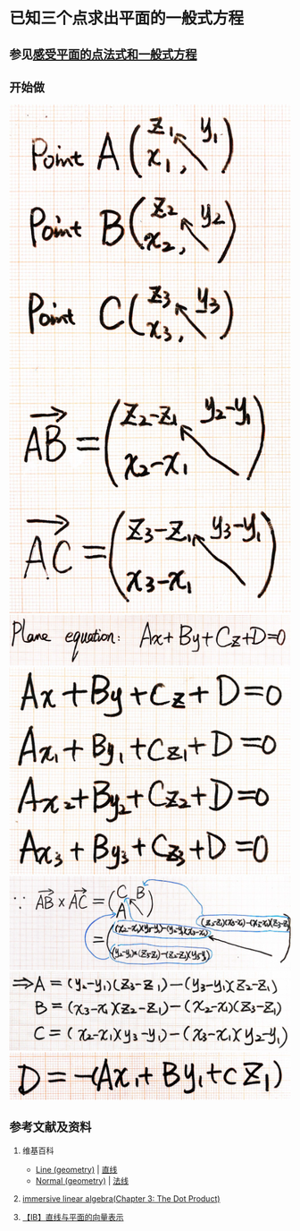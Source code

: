 # 已知三个点求出平面的一般式方程

## 参见[感受平面的点法式和一般式方程](https://gitee.com/quanbinn/Learn-Mathematical-Olympiad-The-Interactive-Way/blob/master/chapters/%E7%BA%BF%E6%80%A7%E4%BB%A3%E6%95%B0/%E7%94%A8%E5%90%91%E9%87%8F%E8%A1%A8%E8%BE%BE%E7%A9%BA%E9%97%B4%E8%A7%A3%E6%9E%90%E5%87%A0%E4%BD%95%E4%B8%AD%E7%9A%84%E7%BA%BF%E5%92%8C%E9%9D%A2%E7%AD%89/%E6%84%9F%E5%8F%97%E5%B9%B3%E9%9D%A2%E7%9A%84%E7%82%B9%E6%B3%95%E5%BC%8F%E5%92%8C%E4%B8%80%E8%88%AC%E5%BC%8F%E6%96%B9%E7%A8%8B.md)

## 开始做

![](/images/线性代数/用向量表达空间解析几何中的线和面等/已知三个点求出平面的一般式方程/1a1.jpg)
![](/images/线性代数/用向量表达空间解析几何中的线和面等/已知三个点求出平面的一般式方程/1a2.jpg)
![](/images/线性代数/用向量表达空间解析几何中的线和面等/已知三个点求出平面的一般式方程/1a3.jpg)
![](/images/线性代数/用向量表达空间解析几何中的线和面等/已知三个点求出平面的一般式方程/1a4.jpg)
![](/images/线性代数/用向量表达空间解析几何中的线和面等/已知三个点求出平面的一般式方程/1a5.jpg)
![](/images/线性代数/用向量表达空间解析几何中的线和面等/已知三个点求出平面的一般式方程/1a6.jpg)

## 参考文献及资料

1. 维基百科
	- [Line (geometry)](https://en.wikipedia.org/wiki/Line_(geometry)) | [直线](https://zh.wikipedia.org/wiki/%E7%9B%B4%E7%BA%BF) 
	- [Normal (geometry)](https://en.wikipedia.org/wiki/Normal_(geometry)) | [法线](https://zh.wikipedia.org/wiki/%E6%B3%95%E7%BA%BF) 

2. [immersive linear algebra(Chapter 3: The Dot Product)](http://immersivemath.com/ila/ch03_dotproduct/ch03.html)
3. [【IB】直线与平面的向量表示](https://zhuanlan.zhihu.com/p/73397884)